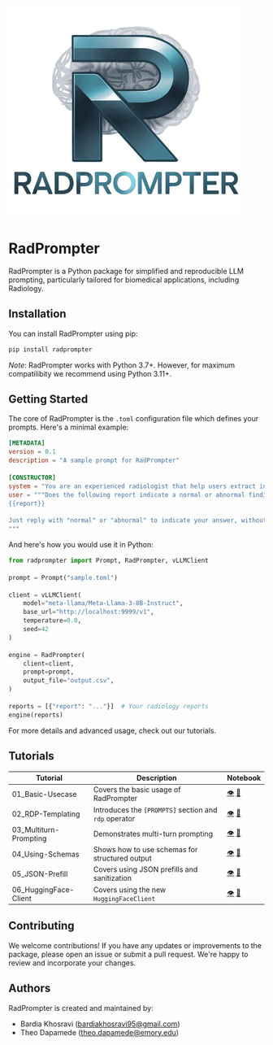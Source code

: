 ![RadPrompter](./logo.png)

# RadPrompter

RadPrompter is a Python package for simplified and reproducible LLM prompting, particularly tailored for biomedical applications, including Radiology.

## Installation

You can install RadPrompter using pip:

```bash
pip install radprompter
```

*Note*: RadPrompter works with Python 3.7+. However, for maximum compatilibity we recommend using Python 3.11+.

## Getting Started

The core of RadPrompter is the `.toml` configuration file which defines your prompts. Here's a minimal example:

```toml
[METADATA]
version = 0.1
description = "A sample prompt for RadPrompter"

[CONSTRUCTOR]
system = "You are an experienced radiologist that help users extract infromation from radiology reports."
user = """Does the following report indicate a normal or abnormal finding?
{{report}}

Just reply with "normal" or "abnormal" to indicate your answer, without any additional information.
"""
```

And here's how you would use it in Python:

```python
from radprompter import Prompt, RadPrompter, vLLMClient

prompt = Prompt("sample.toml")

client = vLLMClient(
    model="meta-llama/Meta-Llama-3-8B-Instruct",
    base_url="http://localhost:9999/v1",
    temperature=0.0,
    seed=42
)

engine = RadPrompter(
    client=client,
    prompt=prompt, 
    output_file="output.csv",
)

reports = [{"report": "..."}]  # Your radiology reports
engine(reports)
```

For more details and advanced usage, check out our tutorials.

## Tutorials

| Tutorial                    | Description                                         | Notebook                                                                         |
|-----------------------------|-----------------------------------------------------|----------------------------------------------------------------------------------|
| 01_Basic-Usecase            | Covers the basic usage of RadPrompter               | [👁️](https://nbviewer.org/github/BardiaKh/RadPrompter/blob/main/tutorials/01_Basic-Usecase/01_Basic-Usecase.ipynb) [📓](./tutorials/01_Basic-Usecase)     |
| 02_RDP-Templating           | Introduces the `[PROMPTS]` section and `rdp` operator | [👁️](https://nbviewer.org/github/BardiaKh/RadPrompter/blob/main/tutorials/02_RDP-Templating/02_RDP-Templating.ipynb) [📓](./tutorials/02_RDP-Templating)    |
| 03_Multiturn-Prompting      | Demonstrates multi-turn prompting                   | [👁️](https://nbviewer.org/github/BardiaKh/RadPrompter/blob/main/tutorials/03_Multiturn-Prompting/03_Multiturn-Prompting.ipynb) [📓](./tutorials/03_Multiturn-Prompting) |
| 04_Using-Schemas            | Shows how to use schemas for structured output      | [👁️](https://nbviewer.org/github/BardiaKh/RadPrompter/blob/main/tutorials/04_Using-Schemas/04_Using-Schemas.ipynb) [📓](./tutorials/04_Using-Schemas)     |
| 05_JSON-Prefill        | Covers using JSON prefills and sanitization                     | [👁️](https://nbviewer.org/github/BardiaKh/RadPrompter/blob/main/tutorials/05_JSON-Prefill/05_JSON-Prefill.ipynb) [📓](./tutorials/05_JSON-Prefill)  |
| 06_HuggingFace-Client        | Covers using the new `HuggingFaceClient`                     | [👁️](https://nbviewer.org/github/BardiaKh/RadPrompter/blob/main/tutorials/06_HuggingFace-Client/06_HuggingFace-Client.ipynb) [📓](./tutorials/06_HuggingFace-Client)  |

## Contributing

We welcome contributions! If you have any updates or improvements to the package, please open an issue or submit a pull request. We're happy to review and incorporate your changes.

## Authors

RadPrompter is created and maintained by:
- Bardia Khosravi (bardiakhosravi95@gmail.com)
- Theo Dapamede (theo.dapamede@emory.edu)
